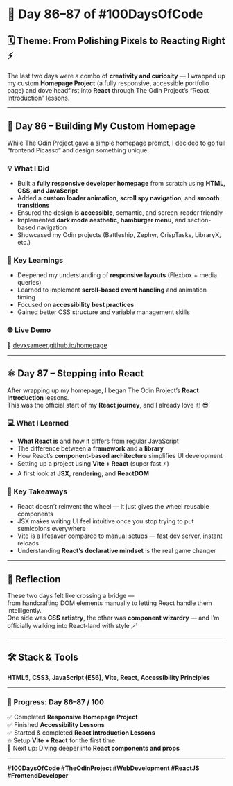 # 🚀 Day 86–87 of #100DaysOfCode

## 🗓️ Theme: From Polishing Pixels to Reacting Right ⚡

The last two days were a combo of **creativity and curiosity** — I wrapped up my custom **Homepage Project** (a fully responsive, accessible portfolio page) and dove headfirst into **React** through The Odin Project’s “React Introduction” lessons.

---

## 🎨 Day 86 – Building My Custom Homepage

While The Odin Project gave a simple homepage prompt, I decided to go full “frontend Picasso” and design something unique.

### 💡 What I Did

- Built a **fully responsive developer homepage** from scratch using **HTML, CSS, and JavaScript**
- Added a **custom loader animation**, **scroll spy navigation**, and **smooth transitions**
- Ensured the design is **accessible**, semantic, and screen-reader friendly
- Implemented **dark mode aesthetic**, **hamburger menu**, and section-based navigation
- Showcased my Odin projects (Battleship, Zephyr, CrispTasks, LibraryX, etc.)

### 🧠 Key Learnings

- Deepened my understanding of **responsive layouts** (Flexbox + media queries)
- Learned to implement **scroll-based event handling** and animation timing
- Focused on **accessibility best practices**
- Gained better CSS structure and variable management skills

### 🌐 Live Demo

🔗 [devxsameer.github.io/homepage](https://devxsameer.github.io/homepage)

---

## ⚛️ Day 87 – Stepping into React

After wrapping up my homepage, I began The Odin Project’s **React Introduction** lessons.  
This was the official start of my **React journey**, and I already love it! 😎

### 💻 What I Learned

- **What React is** and how it differs from regular JavaScript
- The difference between a **framework** and a **library**
- How React’s **component-based architecture** simplifies UI development
- Setting up a project using **Vite + React** (super fast ⚡)
- A first look at **JSX**, **rendering**, and **ReactDOM**

### 🧠 Key Takeaways

- React doesn’t reinvent the wheel — it just gives the wheel reusable components
- JSX makes writing UI feel intuitive once you stop trying to put semicolons everywhere
- Vite is a lifesaver compared to manual setups — fast dev server, instant reloads
- Understanding **React’s declarative mindset** is the real game changer

---

## 🧩 Reflection

These two days felt like crossing a bridge —  
from handcrafting DOM elements manually to letting React handle them intelligently.  
One side was **CSS artistry**, the other was **component wizardry** — and I’m officially walking into React-land with style 🪄

---

## 🛠️ Stack & Tools

**HTML5**, **CSS3**, **JavaScript (ES6)**, **Vite**, **React**, **Accessibility Principles**

---

### 🌟 Progress: Day 86–87 / 100

✅ Completed **Responsive Homepage Project**  
✅ Finished **Accessibility Lessons**  
✅ Started & completed **React Introduction Lessons**  
🔥 Setup **Vite + React** for the first time  
🎯 Next up: Diving deeper into **React components and props**

---

**#100DaysOfCode #TheOdinProject #WebDevelopment #ReactJS #FrontendDeveloper**
